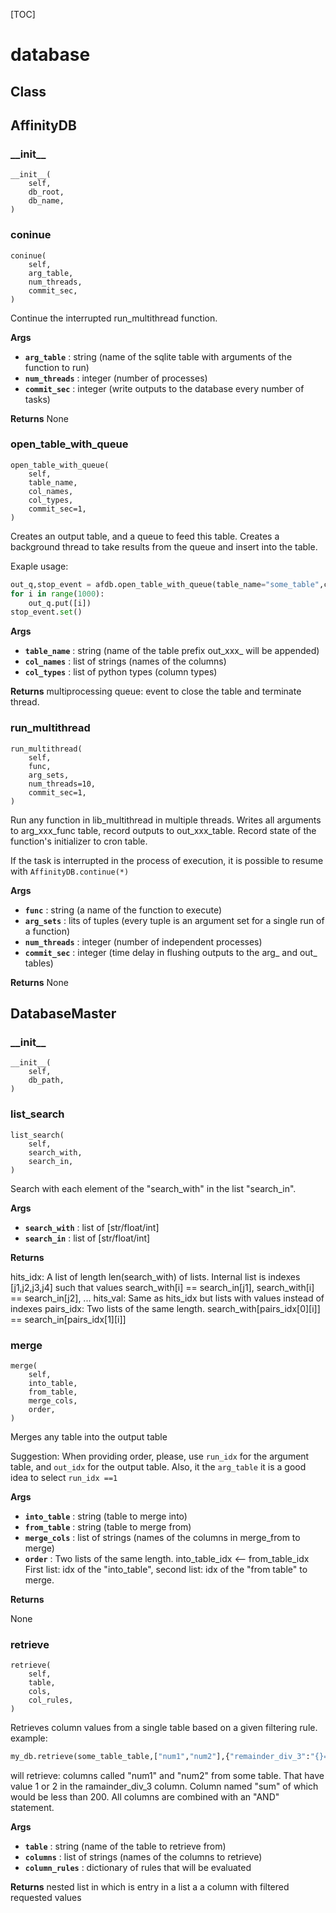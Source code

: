 [TOC]

# database
## Class
## AffinityDB
### \_\_init\_\_
```
__init__(
	self,
	db_root,
	db_name,
)
```


### coninue
```
coninue(
	self,
	arg_table,
	num_threads,
	commit_sec,
)
```
Continue the interrupted run_multithread function.

**Args**
- **`arg_table`** : string (name of the sqlite table with arguments of the function to run)
- **`num_threads`** : integer (number of processes)
- **`commit_sec`** : integer (write outputs to the database every number of tasks)

**Returns**
None


### open\_table\_with\_queue
```
open_table_with_queue(
	self,
	table_name,
	col_names,
	col_types,
	commit_sec=1,
)
```
Creates an output table, and a queue to feed this table. Creates a background thread to take results
from the queue and insert into the table.

Exaple usage:
```python
out_q,stop_event = afdb.open_table_with_queue(table_name="some_table",col_names=["num"],col_types=[int])
for i in range(1000):
    out_q.put([i])
stop_event.set()
```


**Args**
- **`table_name`** : string (name of the table prefix out_xxx_ will be appended)
- **`col_names`** : list of strings (names of the columns)
- **`col_types`** : list of python types (column types)

**Returns**
multiprocessing queue: event to close the table and terminate thread.


### run\_multithread
```
run_multithread(
	self,
	func,
	arg_sets,
	num_threads=10,
	commit_sec=1,
)
```
Run any function in lib_multithread in multiple threads.
Writes all arguments to arg_xxx_func table, record outputs to out_xxx_table. Record state of the function's
initializer to cron table.

If the task is interrupted in the process of execution, it is possible to resume with `AffinityDB.continue(*)`


**Args**
- **`func`** : string (a name of the function to execute)
- **`arg_sets`** : lits of tuples (every tuple is an argument set for a single run of a function)
- **`num_threads`** : integer (number of independent processes)
- **`commit_sec`** : integer (time delay in flushing outputs to the arg_ and out_ tables)

**Returns**
None


## DatabaseMaster
### \_\_init\_\_
```
__init__(
	self,
	db_path,
)
```


### list\_search
```
list_search(
	self,
	search_with,
	search_in,
)
```
Search with each element of the "search_with" in the list "search_in".


**Args**
- **`search_with`** : list of [str/float/int]
- **`search_in`** : list of [str/float/int]

**Returns**

hits_idx:
A list of length len(search_with) of lists. Internal list is indexes [j1,j2,j3,j4] such that values         search_with[i] == search_in[j1], search_with[i] == search_in[j2], ...
hits_val:
Same as hits_idx but lists with values instead of indexes
pairs_idx:
Two lists of the same length. search_with[pairs_idx[0][i]] == search_in[pairs_idx[1][i]]


### merge
```
merge(
	self,
	into_table,
	from_table,
	merge_cols,
	order,
)
```
Merges any table into the output table

Suggestion:
When providing order, please, use `run_idx` for the argument table, and `out_idx` for the output table.
Also, it the `arg_table` it is a good idea to select `run_idx ==1`


**Args**
- **`into_table`** : string (table to merge into)
- **`from_table`** : string (table to merge from)
- **`merge_cols`** : list of strings (names of the columns in merge_from to merge)
- **`order`** : Two lists of the same length. into_table_idx <-- from_table_idx         First list: idx of the "into_table",  second list: idx of the "from table" to merge.

**Returns**

None


### retrieve
```
retrieve(
	self,
	table,
	cols,
	col_rules,
)
```
Retrieves column values from a single table based on a given filtering rule.
example:
```python
my_db.retrieve(some_table_table,["num1","num2"],{"remainder_div_3":"{}==1 or {}==2", "sum":"{}<200"})
```
will retrieve:
columns called "num1" and "num2" from some table. That have value 1 or 2 in the ramainder_div_3 column. Column
named "sum" of which would be less than 200. All columns are combined with an "AND" statement.


**Args**
- **`table`** : string (name of the table to retrieve from)
- **`columns`** : list of strings (names of the columns to retrieve)
- **`column_rules`** : dictionary of rules that will be evaluated

**Returns**
nested list in which is entry in a list a a column with filtered requested values


